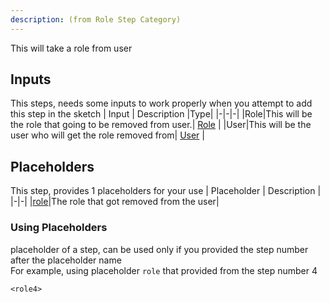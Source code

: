```yaml
---
description: (from Role Step Category)
---
```

This will take a role from user

## Inputs
This steps, needs some inputs to work properly when you attempt to add this step in the sketch
| Input      | Description |Type|
|-|-|-|
|Role|This will be the role that going to be removed from user.| [ Role](../inputs/role.md) |
|User|This will be the user who will get the role removed from| [ User](../inputs/user.md) |

## Placeholders
This step, provides 1 placeholders for your use
| Placeholder      | Description |
|-|-|
|[role](../placeholders/role.md)|The role that got removed from the user|

### Using Placeholders
placeholder of a step, can be used only if you provided the step number after the placeholder name\
For example, using placeholder `role` that provided from the step number 4
 
```
<role4>
```
